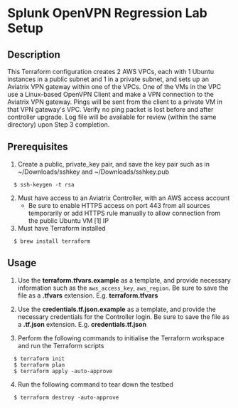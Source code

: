 # Splunk OpenVPN Regression Lab Setup

## Description
This Terraform configuration creates 2 AWS VPCs, each with 1 Ubuntu instances in a public subnet and 1 in a private subnet, and sets up an Aviatrix VPN gateway within one of the VPCs. One of the VMs in the VPC use a Linux-based OpenVPN Client and make a VPN connection to the Aviatrix VPN gateway. Pings will be sent from the client to a private VM in that VPN gateway's VPC. Verify no ping packet is lost before and after controller upgrade. Log file will be available for review (within the same directory) upon Step 3 completion.

## Prerequisites
1. Create a public, private_key pair, and save the key pair such as in ~/Downloads/sshkey and ~/Downloads/sshkey.pub
```
  $ ssh-keygen -t rsa
```
2. Must have access to an Aviatrix Controller, with an AWS access account
    - Be sure to enable HTTPS access on port 443 from all sources temporarily or add HTTPS rule manually to allow connection from the public Ubuntu VM [1] IP
3. Must have Terraform installed
```
  $ brew install terraform
```

## Usage
1. Use the **terraform.tfvars.example** as a template, and provide necessary information such as the `aws_access_key`, `aws_region`. Be sure to save the file as a **.tfvars** extension. E.g. **terraform.tfvars**

2. Use the **credentials.tf.json.example** as a template, and provide the necessary credentials for the Controller login. Be sure to save the file as a **.tf.json** extension. E.g. **credentials.tf.json**

3. Perform the following commands to initialise the Terraform workspace and run the Terraform scripts
```
  $ terraform init
  $ terraform plan
  $ terraform apply -auto-approve
```
4. Run the following command to tear down the testbed
```
  $ terraform destroy -auto-approve
```
